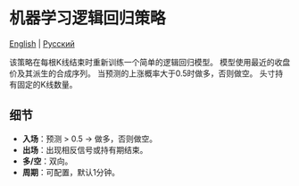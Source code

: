 # 机器学习逻辑回归策略
[English](README.md) | [Русский](README_ru.md)

该策略在每根K线结束时重新训练一个简单的逻辑回归模型。
模型使用最近的收盘价及其派生的合成序列。
当预测的上涨概率大于0.5时做多，否则做空。
头寸持有固定的K线数量。

## 细节
- **入场**：预测 > 0.5 → 做多，否则做空。
- **出场**：出现相反信号或持有期结束。
- **多/空**：双向。
- **周期**：可配置，默认1分钟。
